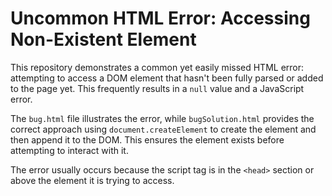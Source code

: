 # Uncommon HTML Error: Accessing Non-Existent Element

This repository demonstrates a common yet easily missed HTML error: attempting to access a DOM element that hasn't been fully parsed or added to the page yet.  This frequently results in a `null` value and a JavaScript error. 

The `bug.html` file illustrates the error, while `bugSolution.html` provides the correct approach using `document.createElement` to create the element and then append it to the DOM. This ensures the element exists before attempting to interact with it.

The error usually occurs because the script tag is in the `<head>` section or above the element it is trying to access.